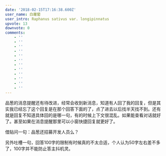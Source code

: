```yaml
---
date: '2018-02-15T17:16:38.600Z'
user_name: 白蘿蔔
user_intro: Raphanus sativus var. longipinnatus
upvote: 13
downvote: 0
comments:
    - ''
    - ''
    - ''
    - ''
    - ''
    - ''
    - ''
    - ''
    - ''
    - ''
    - ''
    - ''
---
```


品葱的消息提醒还有待改进，经常会收到新消息，知道有人回了我的回复，但是其实我已经忘了这个回复是在那个回答下面的了，点了进去以后找半天找不到。还有就是回复不知道具体回的是哪一句，有的时候上下文很混乱。如果能查看对话就好了。甚至如果在消息提醒那里可以小窗快捷回复就更好了。

  

借贴问一句：品葱还招募开发人员么？

  

另外吐槽一句，回答100字的限制有时候真的不太合适，个人认为50字左右差不多了，100字并不能防止答主抖机灵。
